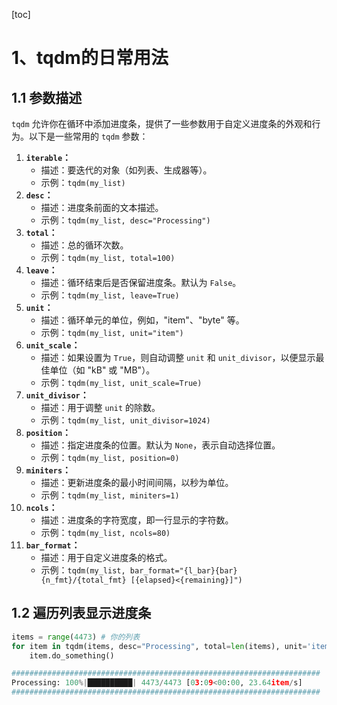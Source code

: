 [toc]



# 1、tqdm的日常用法

## 1.1 参数描述

`tqdm` 允许你在循环中添加进度条，提供了一些参数用于自定义进度条的外观和行为。以下是一些常用的 `tqdm` 参数：

1. **`iterable`：**
   - 描述：要迭代的对象（如列表、生成器等）。
   - 示例：`tqdm(my_list)`
2. **`desc`：**
   - 描述：进度条前面的文本描述。
   - 示例：`tqdm(my_list, desc="Processing")`
3. **`total`：**
   - 描述：总的循环次数。
   - 示例：`tqdm(my_list, total=100)`
4. **`leave`：**
   - 描述：循环结束后是否保留进度条。默认为 `False`。
   - 示例：`tqdm(my_list, leave=True)`
5. **`unit`：**
   - 描述：循环单元的单位，例如，"item"、"byte" 等。
   - 示例：`tqdm(my_list, unit="item")`
6. **`unit_scale`：**
   - 描述：如果设置为 `True`，则自动调整 `unit` 和 `unit_divisor`，以便显示最佳单位（如 "kB" 或 "MB"）。
   - 示例：`tqdm(my_list, unit_scale=True)`
7. **`unit_divisor`：**
   - 描述：用于调整 `unit` 的除数。
   - 示例：`tqdm(my_list, unit_divisor=1024)`
8. **`position`：**
   - 描述：指定进度条的位置。默认为 `None`，表示自动选择位置。
   - 示例：`tqdm(my_list, position=0)`
9. **`miniters`：**
   - 描述：更新进度条的最小时间间隔，以秒为单位。
   - 示例：`tqdm(my_list, miniters=1)`
10. **`ncols`：**
    - 描述：进度条的字符宽度，即一行显示的字符数。
    - 示例：`tqdm(my_list, ncols=80)`
11. **`bar_format`：**
    - 描述：用于自定义进度条的格式。
    - 示例：`tqdm(my_list, bar_format="{l_bar}{bar} {n_fmt}/{total_fmt} [{elapsed}<{remaining}]")`

## 1.2 遍历列表显示进度条

```python
items = range(4473)	# 你的列表
for item in tqdm(items, desc="Processing", total=len(items), unit='item', leave=True):
    item.do_something()

#####################################################################
Processing: 100%|██████████| 4473/4473 [03:09<00:00, 23.64item/s]	
#####################################################################
```

